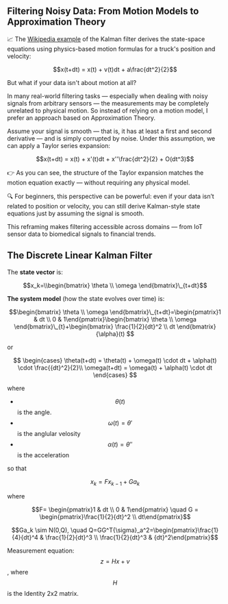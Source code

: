 ## Filtering Noisy Data: From Motion Models to Approximation Theory 
 📈 The [Wikipedia example](https://en.wikipedia.org/wiki/Kalman_filter#Example_application,_technical) of the Kalman filter derives the state-space equations using physics-based motion formulas for a truck's position and velocity:
 
 $$x(t+dt) = x(t) + v(t)dt + a\frac{dt^2}{2}$$
 
 But what if your data isn't about motion at all?
 
 In many real-world filtering tasks — especially when dealing with noisy signals from arbitrary sensors — the measurements may be completely unrelated to physical motion. So instead of relying on a motion model, I prefer an approach based on Approximation Theory.
 
 Assume your signal is smooth — that is, it has at least a first and second derivative — and is simply corrupted by noise. Under this assumption, we can apply a Taylor series expansion:
 
 $$x(t+dt) = x(t) + x'(t)dt + x''\frac{dt^2}{2} + O(dt^3)$$
 
 👉 As you can see, the structure of the Taylor expansion matches the motion equation exactly — without requiring any physical model.
 
 🔍 For beginners, this perspective can be powerful: even if your data isn’t related to position or velocity, you can still derive Kalman-style state equations just by assuming the signal is smooth.
 
 This reframing makes filtering accessible across domains — from IoT sensor data to biomedical signals to financial trends.

## The Discrete Linear Kalman Filter
 
 The **state vector** is:
 
 $$x_k=\\begin{bmatrix}
 \theta \\ 
 \omega
 \end{bmatrix}\_{t+dt}$$
 
 **The system model** (how the state evolves over time) is:
 
 $$\begin{bmatrix}
 \theta \\ 
 \omega
 \end{bmatrix}\_{t+dt}=\begin{pmatrix}1 & dt \\
 0 & 1\end{pmatrix}\begin{bmatrix}
 \theta \\ 
 \omega
 \end{bmatrix}\_{t}+\begin{bmatrix}
 \frac{1}{2}{dt}^2 \\ 
 dt
 \end{bmatrix}{\alpha}(t)
 $$
 
 or
 
 $$
 \begin{cases}
 \theta(t+dt) = \theta(t) + \omega(t) \cdot dt + \alpha(t) \cdot \frac{{dt}^2}{2}\\
 \omega(t+dt) = \omega(t) + \alpha(t) \cdot dt
 \end{cases}
 $$
 
 where
 
 - $$\theta(t)$$ is the angle.
 - $$\omega(t) = {\theta}'$$ is the anglular velosity
 - $$\alpha(t) = {\theta}''$$ is the acceleration
 
 so that 
 
 $$x_k=Fx_{k-1}+Ga_k$$

where

$$F=
\begin{pmatrix}1 & dt \\
 0 & 1\end{pmatrix}  \quad     G = \begin{pmatrix}\frac{1}{2}{dt}^2 \\
 dt\end{pmatrix}$$
 
 $$Ga_k \sim N(0,Q), \quad Q=GG^T{\sigma}_a^2=\begin{pmatrix}\frac{1}{4}{dt}^4 & \frac{1}{2}{dt}^3 \\
 \frac{1}{2}{dt}^3 & {dt}^2\end{pmatrix}$$
 
 Measurement equation: $$z=Hx+v$$ , where $$H$$ is the Identity 2x2 matrix.
